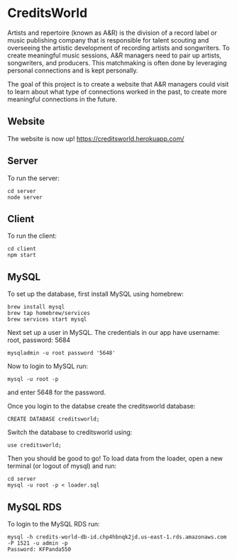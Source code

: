 # CreditsWorld

Artists and repertoire (known as A&R) is the division of a record label or music publishing company that is responsible for talent scouting and overseeing the artistic development of recording artists and songwriters. To create meaningful music sessions, A&R managers need to pair up artists, songwriters, and producers. This matchmaking is often done by leveraging personal connections and is kept personally. 

The goal of this project is to create a website that A&R managers could visit to learn about what type of connections worked in the past, to create more meaningful connections in the future.

## Website
The website is now up! https://creditsworld.herokuapp.com/

## Server
To run the server:
```
cd server
node server
```

## Client
To run the client:
```
cd client
npm start 
```

## MySQL
To set up the database, first install MySQL using homebrew:
```
brew install mysql
brew tap homebrew/services
brew services start mysql
```
Next set up a user in MySQL. The credentials in our app have username: root, password: 5684
```
mysqladmin -u root password '5648'
```
Now to login to MySQL run:
```
mysql -u root -p 
```
and enter 5648 for the password.

Once you login to the databse create the creditsworld database:
```
CREATE DATABASE creditsworld;
```
Switch the database to creditsworld using:
```
use creditsworld;
```
Then you should be good to go!
To load data from the loader, open a new terminal (or logout of mysql) and run:
```
cd server
mysql -u root -p < loader.sql
```
## MySQL RDS
To login to the MySQL RDS run:
```
mysql -h credits-world-db-id.chp4hbnqk2jd.us-east-1.rds.amazonaws.com -P 1521 -u admin -p
Password: KFPanda550
```

